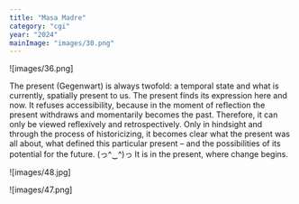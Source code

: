 ```yaml
---
title: "Masa Madre"
category: "cgi"
year: "2024"
mainImage: "images/30.png"
---
```


![images/36.png]

The present (Gegenwart) is always twofold: a temporal state and what is currently, spatially present to us. The present finds its expression here and now. It refuses accessibility, because in the moment of reflection the present withdraws and momentarily becomes the past. Therefore, it can only be viewed reflexively and retrospectively. Only in hindsight and through the process of historicizing, it becomes clear what the present was all about, what defined this particular present – and the possibilities of its potential for the future. (っ^‿^)っ It is in the present, where change begins.

![images/48.jpg]

![images/47.png]
